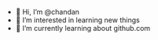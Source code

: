 - 👋 Hi, I’m @chandan
- 👀 I’m interested in learning new things
- 🌱 I’m currently learning about github.com
<!---
chandank654/chandank654 is a ✨ special ✨ repository because its `README.md` (this file) appears on your GitHub profile.
You can click the Preview link to take a look at your changes.
--->
